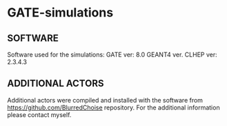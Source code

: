 # GATE-simulations

## SOFTWARE
Software used for the simulations:
GATE ver: 8.0
GEANT4 ver.
CLHEP ver: 2.3.4.3

## ADDITIONAL ACTORS
Additional actors were compiled and installed with the software from https://github.com/BlurredChoise repository.
For the additional information please contact myself.

